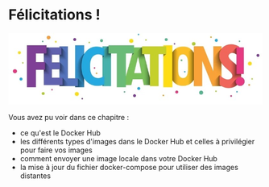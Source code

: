 # Félicitations !

![felicitation](../../images/felicitation.jpg)

Vous avez pu voir dans ce chapitre :

- ce qu'est le Docker Hub
- les différents types d'images dans le Docker Hub et celles à privilégier pour faire vos images
- comment envoyer une image locale dans votre Docker Hub
- la mise à jour du fichier docker-compose pour utiliser des images distantes
